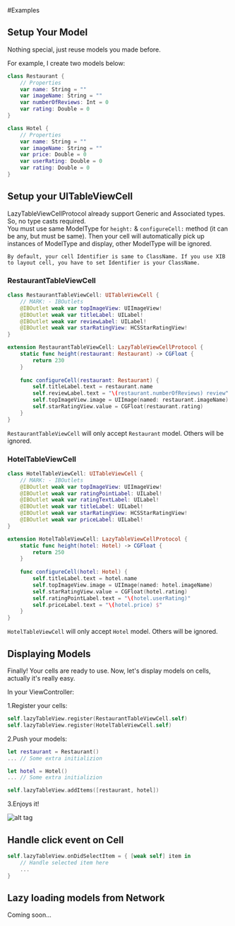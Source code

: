 #Examples

## Setup Your Model
Nothing special, just reuse models you made before.

For example, I create two models below:
```swift
class Restaurant {
    // Properties
    var name: String = ""
    var imageName: String = ""
    var numberOfReviews: Int = 0
    var rating: Double = 0
}
```

```swift
class Hotel {
    // Properties
    var name: String = ""
    var imageName: String = ""
    var price: Double = 0
    var userRating: Double = 0
    var rating: Double = 0
}
```

## Setup your UITableViewCell
LazyTableViewCellProtocol already support Generic and Associated types. So, no type casts required.<br />
You must use same ModelType for `height:` & `configureCell:` method (it can be any, but must be same). Then your cell will automatically pick up instances of ModelType and display, other ModelType will be ignored.

`By default, your cell Identifier is same to ClassName. If you use XIB to layout cell, you have to set Identifier is your ClassName.`

### RestaurantTableViewCell
```swift
class RestaurantTableViewCell: UITableViewCell {
    // MARK: - IBOutlets
    @IBOutlet weak var topImageView: UIImageView!
    @IBOutlet weak var titleLabel: UILabel!
    @IBOutlet weak var reviewLabel: UILabel!
    @IBOutlet weak var starRatingView: HCSStarRatingView!
}

extension RestaurantTableViewCell: LazyTableViewCellProtocol {
    static func height(restaurant: Restaurant) -> CGFloat {
        return 230
    }
    
    func configureCell(restaurant: Restaurant) {
        self.titleLabel.text = restaurant.name
        self.reviewLabel.text = "\(restaurant.numberOfReviews) review" + (restaurant.numberOfReviews > 1 ? "s" : "")
        self.topImageView.image = UIImage(named: restaurant.imageName)
        self.starRatingView.value = CGFloat(restaurant.rating)
    }
}
```
`RestaurantTableViewCell` will only accept `Restaurant` model. Others will be ignored.

### HotelTableViewCell
```swift
class HotelTableViewCell: UITableViewCell {
    // MARK: - IBOutlets
    @IBOutlet weak var topImageView: UIImageView!
    @IBOutlet weak var ratingPointLabel: UILabel!
    @IBOutlet weak var ratingTextLabel: UILabel!
    @IBOutlet weak var titleLabel: UILabel!
    @IBOutlet weak var starRatingView: HCSStarRatingView!
    @IBOutlet weak var priceLabel: UILabel!
}

extension HotelTableViewCell: LazyTableViewCellProtocol {
    static func height(hotel: Hotel) -> CGFloat {
        return 250
    }
    
    func configureCell(hotel: Hotel) {
        self.titleLabel.text = hotel.name
        self.topImageView.image = UIImage(named: hotel.imageName)
        self.starRatingView.value = CGFloat(hotel.rating)
        self.ratingPointLabel.text = "\(hotel.userRating)"
        self.priceLabel.text = "\(hotel.price) $"
    }
}
```
`HotelTableViewCell` will only accept `Hotel` model. Others will be ignored.

## Displaying Models
Finally! Your cells are ready to use. Now, let's display models on cells, actually it's really easy.<br />

In your ViewController:

1.Register your cells:
```swift
self.lazyTableView.register(RestaurantTableViewCell.self)
self.lazyTableView.register(HotelTableViewCell.self)
```
2.Push your models:
```swift
let restaurant = Restaurant()
... // Some extra initializion

let hotel = Hotel()
... // Some extra initializion

self.lazyTableView.addItems([restaurant, hotel])
```

3.Enjoys it!

![alt tag](https://github.com/tuanphung/LazyTableView/blob/master/Doc/Assets/Demo.gif)

## Handle click event on Cell
```swift
self.lazyTableView.onDidSelectItem = { [weak self] item in
    // Handle selected item here
    ...
}
```

## Lazy loading models from Network
Coming soon...
